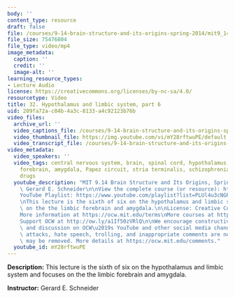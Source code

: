 ```yaml
---
body: ''
content_type: resource
draft: false
file: /courses/9-14-brain-structure-and-its-origins-spring-2014/mit9_14s14_lec32_360p_16_9.mp4
file_size: 75476804
file_type: video/mp4
image_metadata:
  caption: ''
  credit: ''
  image-alt: ''
learning_resource_types:
- Lecture Audio
license: https://creativecommons.org/licenses/by-nc-sa/4.0/
resourcetype: Video
title: 32. Hypothalamus and limbic system, part 6
uid: 209fa72a-c04b-4a3c-8133-a4c92123b76b
video_files:
  archive_url: ''
  video_captions_file: /courses/9-14-brain-structure-and-its-origins-spring-2014/mit9_14s14_lec32_captions.vtt
  video_thumbnail_file: https://img.youtube.com/vi/mY28rftwuPE/default.jpg
  video_transcript_file: /courses/9-14-brain-structure-and-its-origins-spring-2014/mit9_14s14_lec32_transcript.pdf
video_metadata:
  video_speakers: ''
  video_tags: central nervous system, brain, spinal cord, hypothalamus, limbic system,
    forebrain, amygdala, Papez circuit, stria terminalis, schizophrenia, antipsychotic
    drugs
  youtube_description: "MIT 9.14 Brain Structure and Its Origins, Spring 2014\nInstructor:\
    \ Gerard E. Schneider\n\nView the complete course (or resource): https://ocw.mit.edu/9-14S14\n\
    YouTube Playlist: https://www.youtube.com/playlist?list=PLUl4u3cNGP62ABe0O-0qtaHHxyKQi1ZwR\n\
    \nThis lecture is the sixth of six on the hypothalamus and limbic system and focuses\
    \ on the the limbic forebrain and amygdala.\n\nLicense: Creative Commons BY-NC-SA\n\
    More information at https://ocw.mit.edu/terms\nMore courses at https://ocw.mit.edu\n\
    Support OCW at http://ow.ly/a1If50zVRlQ\n\nWe encourage constructive comments\
    \ and discussion on OCW\u2019s YouTube and other social media channels. Personal\
    \ attacks, hate speech, trolling, and inappropriate comments are not allowed and\
    \ may be removed. More details at https://ocw.mit.edu/comments."
  youtube_id: mY28rftwuPE
---
```

**Description:** This lecture is the sixth of six on the hypothalamus and limbic system and focuses on the the limbic forebrain and amygdala.

**Instructor:** Gerard E. Schneider